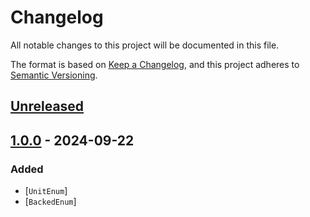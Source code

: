 # Changelog

All notable changes to this project will be documented in this file.

The format is based on [Keep a Changelog](https://keepachangelog.com/en/1.1.0/),
and this project adheres to [Semantic Versioning](https://semver.org/spec/v2.0.0.html).

## [Unreleased]

## <a name="v100"></a>[1.0.0] - 2024-09-22

### Added

- [`UnitEnum`]
- [`BackedEnum`]

[Basic enumerations]: https://www.php.net/manual/en/language.enumerations.basics.php
[Backed enumerations]: https://www.php.net/manual/en/language.enumerations.backed.php
[UnitEnum]: https://www.php.net/manual/en/class.unitenum.php
[BackedEnum]: https://www.php.net/manual/en/class.backedenum.php
[unreleased]: https://github.com/ducks-project/polyfill-enum/compare/v7.0.0...HEAD
[1.0.0]: https://github.com/ducks-project/polyfill-enum/releases/tag/v1.0.0
